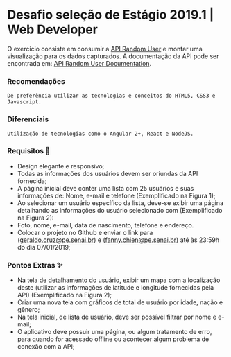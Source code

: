 # Desafio seleção de Estágio 2019.1 | Web Developer

O exercício consiste em consumir a [API Random User](https://randomuser.me) e montar uma visualização para os dados capturados. A documentação da API pode ser encontrada em: [API Random User Documentation](https://randomuser.me/documentation).

### Recomendações
```
De preferência utilizar as tecnologias e conceitos do HTML5, CSS3 e Javascript.
```

### Diferenciais
```
Utilização de tecnologias como o Angular 2+, React e NodeJS.
```

### Requisitos  :dart:
- Design elegante e responsivo;
- Todas as informações dos usuários devem ser oriundas da API fornecida;
- A página inicial deve conter uma lista com 25 usuários e suas informações de: Nome, e-mail e telefone (Exemplificado na Figura 1);
- Ao selecionar um usuário específico da lista, deve-se exibir uma página detalhando as informações do usuário selecionado com (Exemplificado na Figura 2):
- Foto, nome, e-mail, data de nascimento, telefone e endereço.
- Colocar o projeto no Github e enviar o link para (geraldo.cruz@pe.senai.br) e (fanny.chien@pe.senai.br) até às 23:59h do dia 07/01/2019;


### Pontos Extras :sparkles:
- Na tela de detalhamento do usuário, exibir um mapa com a localização deste (utilizar as informações de latitude e longitude fornecidas pela API) (Exemplificado na Figura 2);
- Criar uma nova tela com gráficos de total de usuário por idade, nação e gênero;
- Na tela inicial, de lista de usuário, deve ser possível filtrar por nome e e-mail;
- O aplicativo deve possuir uma página, ou algum tratamento de erro, para quando for acessado offline ou acontecer algum problema de conexão com a API;
